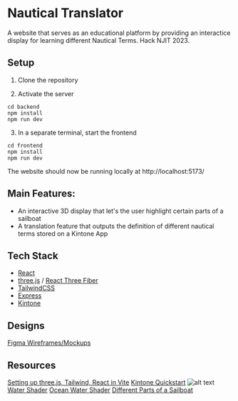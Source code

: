 # Nautical Translator
A website that serves as an educational platform by providing an interactice display for learning different Nautical Terms. Hack NJIT 2023.

## Setup
1. Clone the repository

2. Activate the server
```
cd backend
npm install
npm run dev
```

3. In a separate terminal, start the frontend
```
cd frontend
npm install
npm run dev
```

The website should now be running locally at http://localhost:5173/

## Main Features:
- An interactive 3D display that let's the user highlight certain parts of a sailboat
- A translation feature that outputs the definition of different nautical terms stored on a Kintone App

## Tech Stack
- [React](https://react.dev/)
- [three.js](https://threejs.org/) / [React Three Fiber](https://docs.pmnd.rs/react-three-fiber/getting-started/introduction)
- [TailwindCSS](https://tailwindcss.com/docs/installation)
- [Express](https://expressjs.com/)
- [Kintone](https://www.kintone.com/en-us/)

## Designs
[Figma Wireframes/Mockups](https://www.figma.com/file/30T0hq4FHU6iKN7LNjx2bR/Nautical-Boat-Simulator?type=design&node-id=0%3A1&mode=design&t=Styx0ozvdvjHkFBV-1)

## Resources
[Setting up three.js, Tailwind, React in Vite](https://dev.to/saloship/base-setup-for-3-d-web-dev-30h5)
[Kintone Quickstart](https://kintone.dev/en/quickstart/)
![alt text](https://intlreg.org/wp-content/uploads/2019/10/048-port-starboard-left-right.jpg)
[Water Shader](https://threejs.org/examples/webgl_water.html)
[Ocean Water Shader](https://threejs.org/examples/webgl_shaders_ocean.html)
[Different Parts of a Sailboat](https://www.boatsetter.com/boating-resources/parts-of-a-sailboat#:~:text=The%20basic%20sailing%20boat%20is,the%20backstay%2C%20and%20the%20forestay)